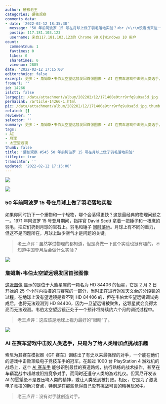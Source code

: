 ```yaml
---
author: 硬核老王
categories: 硬核观察
comments_data:
- date: '2022-02-12 18:35:38'
  message: "50 年前阿波罗 15 号在月球上做了羽毛落地实验？<br />\r\n没看出来这一条的内容里有什么新消息新发现啊。<br />\r\n莫名其妙的的一个旧闻。"
  postip: 117.181.103.123
  username: 来自117.181.103.123的 Chrome 98.0|Windows 10 用户
count:
  commentnum: 1
  favtimes: 0
  likes: 0
  sharetimes: 0
  viewnum: 2885
date: '2022-02-12 17:15:00'
editorchoice: false
excerpt: 更多：• 詹姆斯•韦伯太空望远镜发回首张图像 • AI 在赛车游戏中击败人类选手，只是为了给人类增加点挑战乐趣
fromurl: ''
id: 14266
islctt: false
largepic: /data/attachment/album/202202/12/171400e9trr9rfq9u0sa5d.jpg
permalink: /article-14266-1.html
pic: /data/attachment/album/202202/12/171400e9trr9rfq9u0sa5d.jpg.thumb.jpg
related: []
reviewer: ''
selector: ''
summary: 更多：• 詹姆斯•韦伯太空望远镜发回首张图像 • AI 在赛车游戏中击败人类选手，只是为了给人类增加点挑战乐趣
tags:
- AI
- 月球
- 太空望远镜
thumb: false
title: '硬核观察 #545 50 年前阿波罗 15 号在月球上做了羽毛落地实验'
titlepic: true
translator: ''
updated: '2022-02-12 17:15:00'
---
```


![](/data/attachment/album/202202/12/171400e9trr9rfq9u0sa5d.jpg)


![](/data/attachment/album/202202/12/171409n8nki8f4ikuu4m8g.jpg)


### 50 年前阿波罗 15 号在月球上做了羽毛落地实验


如果你同时扔下一个重物和一个轻物，哪个会落得更快？这是最经典的物理问题之一。1971 年阿波罗 15 号登月期间，指挥官 David Scott 拿着一把锤子和一根鹰的羽毛，把它们扔到月球的岩石上。羽毛和锤子 [同时落地](https://www.wired.com/story/the-greatest-physics-demo-of-all-time-happened-on-the-moon/)。月球上有不同的重力，但这不是问题所在，月球上缺少空气才是问题的关键。



> 
> 老王点评：虽然学过物理的都知道，但是真做一下这个实验也挺有趣的。不知道中国登月后会做什么实验？
> 
> 
> 


![](/data/attachment/album/202202/12/171420arz03zqrqr6rm23z.jpg)


### 詹姆斯•韦伯太空望远镜发回首张图像


[这张图像](https://www.space.com/james-webb-space-telescope-first-photos-unveiled) 显示的是位于大熊星座的一颗名为 HD 84406 的恒星，它是 2 月 2 日开始的 25 个小时内拍摄的马赛克的一部分，当时正在进行对准天文台的分段镜的过程。在地球上没有望远镜是看不到 HD 84406 的，但在韦伯太空望远镜调试完成后，也将无法观测到 HD 84406，因为一旦望远镜被聚焦，这颗星就会变得太亮而无法观测。韦伯太空望远镜正处于一个预计将持续约六个月的调试过程中。



> 
> 老王点评：这应该是地球上视力最好的“眼睛”了。
> 
> 
> 


![](/data/attachment/album/202202/12/171432okkdhxkxppgiw83s.jpg)


### AI 在赛车游戏中击败人类选手，只是为了给人类增加点挑战乐趣


索尼为其赛车模拟器《GT 赛车》训练出了有史以来最强悍的对手，一个能在他们的游戏中击败顶级电子竞技车手的冠军。在超过 1000 台 PlayStation 4 游戏机的战场上，这个 [AI 赛车手](https://www.fastcompany.com/90720719/sony-built-an-ai-that-can-beat-you-at-video-games-with-honor) 能够识别最佳的赛道路线，执行熟练的战术操作，甚至在车辆混战中超越或阻挡竞争对手，而同时还遵守人类的游戏礼仪。但索尼开发该 AI 的愿望绝不是要压垮人类的精神，或让人类感到被打败。相反，它是为了激发电子竞技的新兴奋点，特别是在那些觉得自己没有挑战可言的精英玩家中。



> 
> 老王点评：没有对手就创造对手。
> 
> 
>